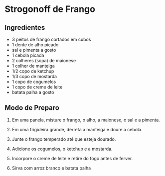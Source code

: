 # Strogonoff de Frango

## Ingredientes

 - 3 peitos de frango cortados em cubos
 - 1 dente de alho picado
 - sal e pimenta a gosto
 - 1 cebola picada
 - 2 colheres (sopa) de maionese
 - 1 colher de manteiga
 - 1/2 copo de ketchup
 - 1/3 copo de mostarda
 - 1 copo de cogumelos
 - 1 copo de creme de leite
 - batata palha a gosto

## Modo de Preparo

 1. Em uma panela, misture o frango, o alho, a maionese, o sal e a pimenta.
 
 1. Em uma frigideira grande, derreta a manteiga e doure a cebola.

1. Junte o frango temperado até que esteja dourado.

1. Adicione os cogumelos, o ketchup e a mostarda.

1. Incorpore o creme de leite e retire do fogo antes de ferver.

1. Sirva com arroz branco e batata palha